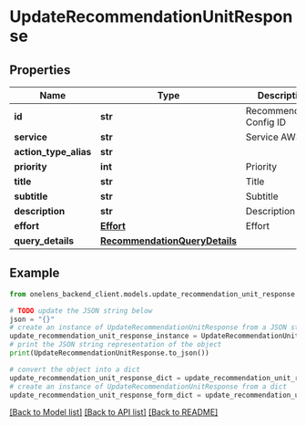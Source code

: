 # UpdateRecommendationUnitResponse


## Properties

Name | Type | Description | Notes
------------ | ------------- | ------------- | -------------
**id** | **str** | Recommendation Config ID | 
**service** | **str** | Service AWS etc. | 
**action_type_alias** | **str** |  | [optional] 
**priority** | **int** | Priority | 
**title** | **str** | Title | 
**subtitle** | **str** | Subtitle | [optional] 
**description** | **str** | Description | 
**effort** | [**Effort**](Effort.md) | Effort | 
**query_details** | [**RecommendationQueryDetails**](RecommendationQueryDetails.md) |  | 

## Example

```python
from onelens_backend_client.models.update_recommendation_unit_response import UpdateRecommendationUnitResponse

# TODO update the JSON string below
json = "{}"
# create an instance of UpdateRecommendationUnitResponse from a JSON string
update_recommendation_unit_response_instance = UpdateRecommendationUnitResponse.from_json(json)
# print the JSON string representation of the object
print(UpdateRecommendationUnitResponse.to_json())

# convert the object into a dict
update_recommendation_unit_response_dict = update_recommendation_unit_response_instance.to_dict()
# create an instance of UpdateRecommendationUnitResponse from a dict
update_recommendation_unit_response_form_dict = update_recommendation_unit_response.from_dict(update_recommendation_unit_response_dict)
```
[[Back to Model list]](../README.md#documentation-for-models) [[Back to API list]](../README.md#documentation-for-api-endpoints) [[Back to README]](../README.md)


